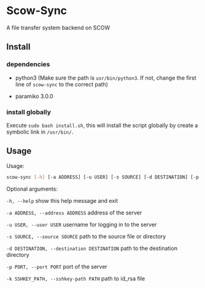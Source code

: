 # Scow-Sync
A file transfer system backend on SCOW

## Install

### dependencies
- python3 (Make sure the path is `usr/bin/python3`. If not, change the first line of `scow-sync` to the correct path)

- paramiko 3.0.0

### install globally
Execute `sudo bash install.sh`, this will install the script globally by create a symbolic link in `/usr/bin/`.

## Usage
Usage:

```bash
scow-sync [-h] [-a ADDRESS] [-u USER] [-s SOURCE] [-d DESTINATION] [-p PORT] [-k SSHKEY_PATH]
```

Optional arguments:

  `-h, --help`            show this help message and exit

  `-a ADDRESS, --address ADDRESS`
                        address of the server

  `-u USER, --user USER`  username for logging in to the server

  `-s SOURCE, --source SOURCE`
                        path to the source file or directory

  `-d DESTINATION, --destination DESTINATION`
                        path to the destination directory
  
  `-p PORT, --port PORT` 
                        port of the server

  `-k SSHKEY_PATH, --sshkey-path PATH`
                        path to id_rsa file
